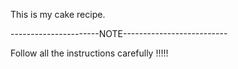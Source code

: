 This is my cake recipe. 

----------------------NOTE--------------------------

Follow all the instructions carefully !!!!!